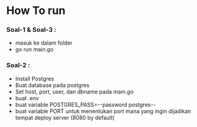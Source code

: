 # How To run
### Soal-1 & Soal-3 :
- masuk ke dalam folder 
- go run main.go
### Soal-2 :
- Install Postgres
- Buat database pada postgres
- Set host, port, user, dan dbname pada main.go
- buat .env
- buat variable POSTGRES_PASS=--password postgres--
- buat variable PORT untuk menentukan port mana yang ingin dijadikan tempat deploy server (8080 by default)
